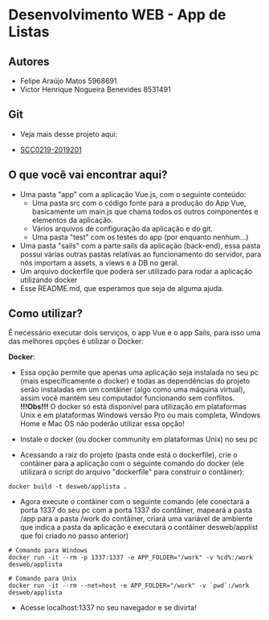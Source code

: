 # Desenvolvimento WEB - App de Listas

## Autores
- Felipe Araújo Matos 5968691
- Victor Henrique Nogueira Benevides 8531491

## Git
- Veja mais desse projeto aqui:
+ [SCC0219-2019201](https://github.com/felipearmat/SCC0219-2019201)

## O que você vai encontrar aqui?
- Uma pasta "app" com a aplicação Vue.js, com o seguinte conteúdo:
  - Uma pasta src com o código fonte para a produção do App Vue, basicamente um main.js que chama todos os outros componentes e elementos da aplicação.
  - Vários arquivos de configuração da aplicação e do git.
  - Uma pasta "test" com os testes do app (por enquanto nenhum...)
- Uma pasta "sails" com a parte sails da aplicação (back-end), essa pasta possui várias outras pastas relativas ao funcionamento do servidor, para nós importam a assets, a views e a DB no geral.
- Um arquivo dockerfile que poderá ser utilizado para rodar a aplicação utilizando docker
- Esse README.md, que esperamos que seja de alguma ajuda.

## Como utilizar?
É necessário executar dois serviços, o app Vue e o app Sails, para isso uma das melhores opções é utilizar o Docker:

__Docker__:
- Essa opção permite que apenas uma aplicação seja instalada no seu pc (mais específicamente o docker) e todas as dependências do projeto serão instaladas em um contâiner (algo como uma máquina virtual), assim você mantém seu computador funcionando sem conflitos.
**!!!Obs!!!** O docker só está disponível para utilização em plataformas Unix e em plataformas Windows versão Pro ou mais completa, Windows Home e Mac OS não poderão utilizar essa opção!

- Instale o docker (ou docker community em plataformas Unix) no seu pc
- Acessando a raiz do projeto (pasta onde está o dockerfile), crie o contâiner para a aplicação com o seguinte comando do docker (ele utilizará o script do arquivo "dockerfile" para construir o contâiner):
```
docker build -t desweb/applista .
```

- Agora execute o contâiner com o seguinte comando (ele conectará a porta 1337 do seu pc com a porta 1337 do contâiner, mapeará a pasta /app para a pasta /work do contâiner, criará uma variável de ambiente que indica a pasta da aplicação e executará o contâiner desweb/applist que foi criado no passo anterior)
```
# Comando para Windows
docker run -it --rm -p 1337:1337 -e APP_FOLDER="/work" -v %cd%:/work desweb/applista

# Comando para Unix
docker run -it --rm --net=host -e APP_FOLDER="/work" -v `pwd`:/work desweb/applista
```
- Acesse localhost:1337 no seu navegador e se divirta!

